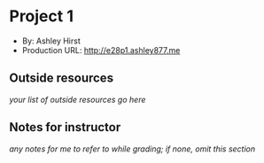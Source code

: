 # Project 1
+ By: Ashley Hirst
+ Production URL: <http://e28p1.ashley877.me>

## Outside resources
*your list of outside resources go here*

## Notes for instructor
*any notes for me to refer to while grading; if none, omit this section*
